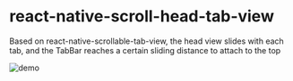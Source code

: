 # react-native-scroll-head-tab-view
Based on react-native-scrollable-tab-view, the head view slides with each tab, and the TabBar reaches a certain sliding distance to attach to the top

![demo](https://i.postimg.cc/vZbK17d8/ezgif-7-117c0884083a-1.gif)
